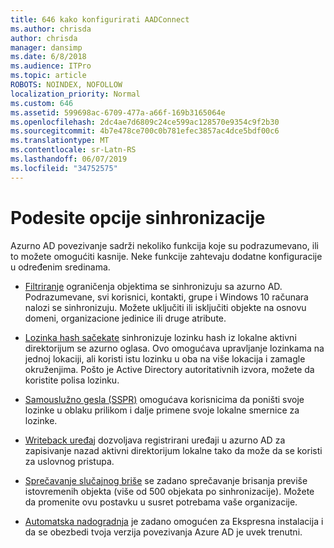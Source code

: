 ```yaml
---
title: 646 kako konfigurirati AADConnect
ms.author: chrisda
author: chrisda
manager: dansimp
ms.date: 6/8/2018
ms.audience: ITPro
ms.topic: article
ROBOTS: NOINDEX, NOFOLLOW
localization_priority: Normal
ms.custom: 646
ms.assetid: 599698ac-6709-477a-a66f-169b3165064e
ms.openlocfilehash: 2dc4ae7d6809c24ce599ac128570e9354c9f2b30
ms.sourcegitcommit: 4b7e478ce700c0b781efec3857ac4dce5bdf00c6
ms.translationtype: MT
ms.contentlocale: sr-Latn-RS
ms.lasthandoff: 06/07/2019
ms.locfileid: "34752575"
---
```

# <a name="configure-sync-features"></a>Podesite opcije sinhronizacije

Azurno AD povezivanje sadrži nekoliko funkcija koje su podrazumevano, ili to možete omogućiti kasnije. Neke funkcije zahtevaju dodatne konfiguracije u određenim sredinama.

- [Filtriranje](https://docs.microsoft.com/azure/active-directory/connect/active-directory-aadconnectsync-configure-filtering) ograničenja objektima se sinhronizuju sa azurno AD. Podrazumevane, svi korisnici, kontakti, grupe i Windows 10 računara nalozi se sinhronizuju. Možete uključiti ili isključiti objekte na osnovu domeni, organizacione jedinice ili druge atribute.

- [Lozinka hash sačekate](https://docs.microsoft.com/azure/active-directory/connect/active-directory-aadconnectsync-implement-password-hash-synchronization) sinhronizuje lozinku hash iz lokalne aktivni direktorijum se azurno oglasa. Ovo omogućava upravljanje lozinkama na jednoj lokaciji, ali koristi istu lozinku u oba na više lokacija i zamagle okruženjima. Pošto je Active Directory autoritativnih izvora, možete da koristite polisa lozinku.

- [Samouslužno gesla (SSPR)](https://docs.microsoft.com/azure/active-directory/authentication/quickstart-sspr) omogućava korisnicima da poništi svoje lozinke u oblaku prilikom i dalje primene svoje lokalne smernice za lozinke.

- [Writeback uređaj](https://docs.microsoft.com/azure/active-directory/connect/active-directory-aadconnect-feature-device-writeback) dozvoljava registrirani uređaji u azurno AD za zapisivanje nazad aktivni direktorijum lokalne tako da može da se koristi za uslovnog pristupa.

- [Sprečavanje slučajnog briše](https://docs.microsoft.com/azure/active-directory/connect/active-directory-aadconnectsync-feature-prevent-accidental-deletes) se zadano sprečavanje brisanja previše istovremenih objekta (više od 500 objekata po sinhronizacije). Možete da promenite ovu postavku u susret potrebama vaše organizacije.

- [Automatska nadogradnja](https://docs.microsoft.com/azure/active-directory/connect/active-directory-aadconnect-feature-automatic-upgrade) je zadano omogućen za Ekspresna instalacija i da se obezbedi tvoja verzija povezivanja Azure AD je uvek trenutni.
